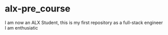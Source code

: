 # alx-pre_course
I am now an ALX Student, this is my first repository as a full-stack engineer
I am enthusiatic
